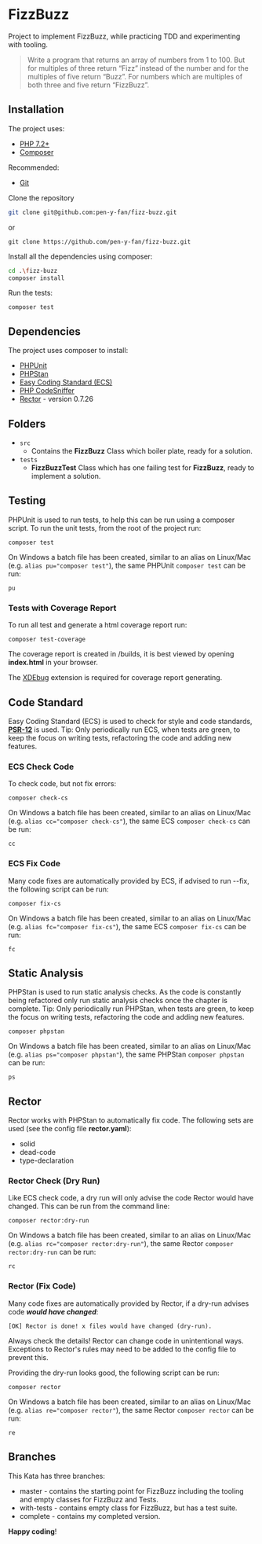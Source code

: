 # FizzBuzz

Project to implement FizzBuzz, while practicing TDD and experimenting with tooling.

> Write a program that returns an array of numbers from 1 to 100. But for multiples of three return “Fizz” instead of
> the number and for the multiples of five return “Buzz”. For numbers which are multiples of both three and five return
> “FizzBuzz”.

## Installation

The project uses:

- [PHP 7.2+](https://www.php.net/downloads.php)
- [Composer](https://getcomposer.org)

Recommended:

- [Git](https://git-scm.com/downloads)

Clone the repository

```sh
git clone git@github.com:pen-y-fan/fizz-buzz.git
```

or

```shell script
git clone https://github.com/pen-y-fan/fizz-buzz.git
```

Install all the dependencies using composer:

```sh
cd .\fizz-buzz
composer install
```

Run the tests:

```shell script
composer test
```

## Dependencies

The project uses composer to install:

- [PHPUnit](https://phpunit.de/)
- [PHPStan](https://github.com/phpstan/phpstan)
- [Easy Coding Standard (ECS)](https://github.com/symplify/easy-coding-standard) 
- [PHP CodeSniffer](https://github.com/squizlabs/PHP_CodeSniffer/wiki)
- [Rector](https://getrector.org/) - version 0.7.26

## Folders

- `src` 
    - Contains the **FizzBuzz** Class which boiler plate, ready for a solution.
- `tests` 
    - **FizzBuzzTest** Class which has one failing test for **FizzBuzz**, ready to implement a solution.

## Testing

PHPUnit is used to run tests, to help this can be run using a composer script. To run the unit tests, from the root of
 the project run:

```shell script
composer test
```

On Windows a batch file has been created, similar to an alias on Linux/Mac (e.g. `alias pu="composer test"`), the same
 PHPUnit `composer test` can be run:

```shell script
pu
```

### Tests with Coverage Report

To run all test and generate a html coverage report run:

```shell script
composer test-coverage
```

The coverage report is created in /builds, it is best viewed by opening **index.html** in your browser.

The [XDEbug](https://xdebug.org/download) extension is required for coverage report generating. 

## Code Standard

Easy Coding Standard (ECS) is used to check for style and code standards,
 **[PSR-12](https://www.php-fig.org/psr/psr-12/)** is used. Tip: Only periodically run ECS, when tests are green, to
 keep the focus on writing tests, refactoring the code and adding new features.

### ECS Check Code

To check code, but not fix errors:

```shell script
composer check-cs
``` 

On Windows a batch file has been created, similar to an alias on Linux/Mac (e.g. `alias cc="composer check-cs"`), the
 same ECS `composer check-cs` can be run:

```shell script
cc
```

### ECS Fix Code

Many code fixes are automatically provided by ECS, if advised to run --fix, the following script can be run:

```shell script
composer fix-cs
```

On Windows a batch file has been created, similar to an alias on Linux/Mac (e.g. `alias fc="composer fix-cs"`), the same
 ECS `composer fix-cs` can be run:

```shell script
fc
```

## Static Analysis

PHPStan is used to run static analysis checks. As the code is constantly being refactored only run static analysis
  checks once the chapter is complete. Tip: Only periodically run PHPStan, when tests are green, to keep the focus on
   writing tests, refactoring the code and adding new features.

```shell script
composer phpstan
```

On Windows a batch file has been created, similar to an alias on Linux/Mac (e.g. `alias ps="composer phpstan"`), the
 same PHPStan `composer phpstan` can be run:

```shell script
ps
```

## Rector

Rector works with PHPStan to automatically fix code. The following sets are used (see the config file **rector.yaml**):

- solid
- dead-code
- type-declaration

### Rector Check (Dry Run)

Like ECS check code, a dry run will only advise the code Rector would have changed. This can be run from the command
 line:

```shell script
composer rector:dry-run
```

On Windows a batch file has been created, similar to an alias on Linux/Mac (e.g. `alias rc="composer rector:dry-run"`),
 the same Rector `composer rector:dry-run` can be run:

```shell script
rc
```

### Rector (Fix Code)

Many code fixes are automatically provided by Rector, if a dry-run advises code ***would have changed***:

```text
[OK] Rector is done! x files would have changed (dry-run).
```

Always check the details! Rector can change code in unintentional ways. Exceptions to Rector's rules may need to be
 added to the config file to prevent this.
 
Providing the dry-run looks good, the following script can be run:

```shell script
composer rector
```

On Windows a batch file has been created, similar to an alias on Linux/Mac (e.g. `alias re="composer rector"`), the same
 Rector `composer rector` can be run:

```shell script
re
```

## Branches

This Kata has three branches:

- master - contains the starting point for FizzBuzz including the tooling and empty classes for FizzBuzz and Tests.
- with-tests - contains empty class for FizzBuzz, but has a test suite.
- complete - contains my completed version.

**Happy coding**!
